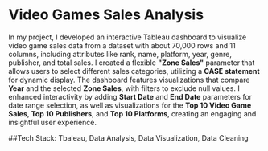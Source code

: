 # Video Games Sales Analysis

In my project, I developed an interactive Tableau dashboard to visualize video game sales data from a dataset with about 70,000 rows and 11 columns, including attributes like rank, name, platform, year, genre, publisher, and total sales. I created a flexible **"Zone Sales"** parameter that allows users to select different sales categories, utilizing a **CASE statement** for dynamic display. The dashboard features visualizations that compare **Year** and the selected **Zone Sales**, with filters to exclude null values. I enhanced interactivity by adding **Start Date** and **End Date** parameters for date range selection, as well as visualizations for the **Top 10 Video Game Sales**, **Top 10 Publishers**, and **Top 10 Platforms**, creating an engaging and insightful user experience.

##Tech Stack:
Tbaleau, Data Analysis, Data Visualization, Data Cleaning
